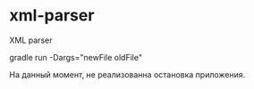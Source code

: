 # xml-parser
XML parser

gradle run -Dargs="newFile oldFile"

На данный момент, не реализованна остановка приложения.
